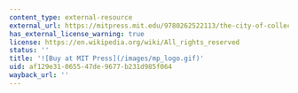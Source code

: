 ```yaml
---
content_type: external-resource
external_url: https://mitpress.mit.edu/9780262522113/the-city-of-collective-memory/
has_external_license_warning: true
license: https://en.wikipedia.org/wiki/All_rights_reserved
status: ''
title: '![Buy at MIT Press](/images/mp_logo.gif)'
uid: af129e31-0655-47de-9677-b231d985f064
wayback_url: ''
---
```

